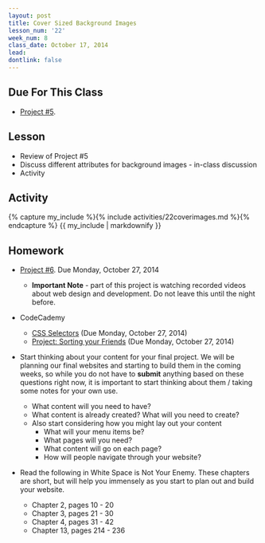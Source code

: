```yaml
---
layout: post
title: Cover Sized Background Images
lesson_num: '22'
week_num: 8
class_date: October 17, 2014
lead: 
dontlink: false
---
```


## Due For This Class

- [Project #5](../projects/05-resume.html).

## Lesson

- Review of Project #5
- Discuss different attributes for background images - in-class discussion
- Activity

## Activity
  
<div class="activity">
{% capture my_include %}{% include activities/22coverimages.md %}{% endcapture %}
{{ my_include | markdownify }}
</div>


## Homework

- [Project #6](../projects/06-videos.html).  Due Monday, October 27, 2014
  - **Important Note** - part of this project is watching recorded videos about web design and development.  Do not leave this until the night before.

- CodeCademy
  - [CSS Selectors](http://www.codecademy.com/courses/web-beginner-en-WF0CF) (Due Monday, October 27, 2014)
  - [Project: Sorting your Friends](http://www.codecademy.com/courses/web-beginner-en-jNuXw) (Due Monday, October 27, 2014)

- Start thinking about your content for your final project.  We will be planning our final websites and starting to build them in the coming weeks, so while you do not have to **submit** anything based on these questions right now, it is important to start thinking about them / taking some notes for your own use.
  - What content will you need to have?  
  - What content is already created?  What will you need to create?  
  - Also start considering how you might lay out your content 
    - What will your menu items be?
    - What pages will you need?  
    - What content will go on each page?  
    - How will people navigate through your website?

- Read the following in White Space is Not Your Enemy.  These chapters are short, but will help you immensely as you start to plan out and build your website.
  - Chapter 2, pages 10 - 20
  - Chapter 3, pages 21 - 30
  - Chapter 4, pages 31 - 42
  - Chapter 13, pages 214 - 236
  
